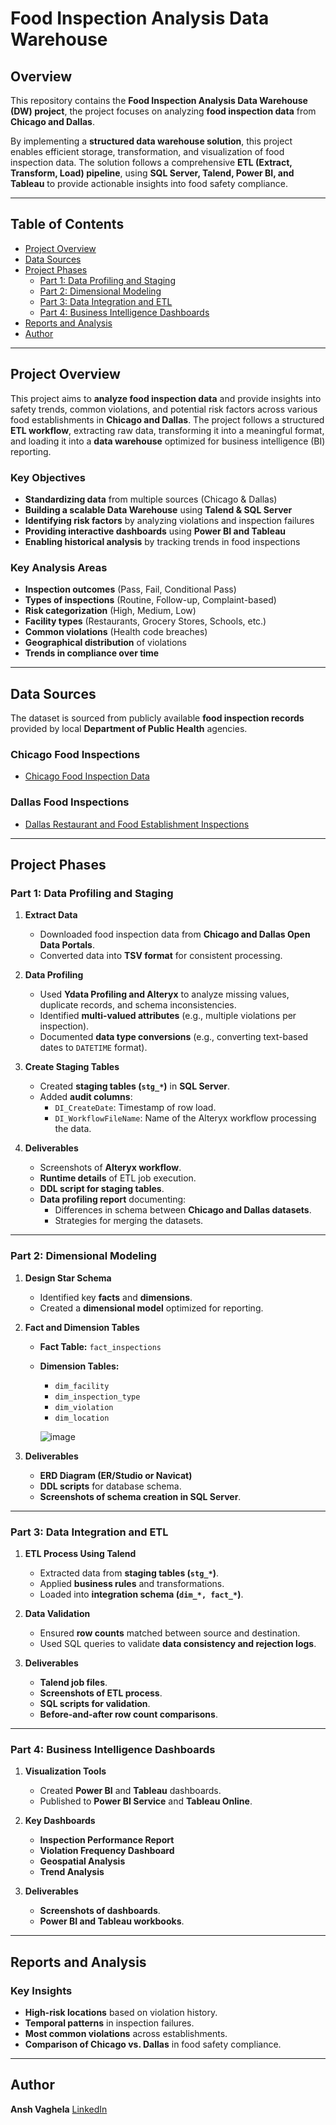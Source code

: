 # **Food Inspection Analysis Data Warehouse**

## **Overview**
This repository contains the **Food Inspection Analysis Data Warehouse (DW) project**, the project focuses on analyzing **food inspection data** from **Chicago and Dallas**.

By implementing a **structured data warehouse solution**, this project enables efficient storage, transformation, and visualization of food inspection data. The solution follows a comprehensive **ETL (Extract, Transform, Load) pipeline**, using **SQL Server, Talend, Power BI, and Tableau** to provide actionable insights into food safety compliance.

---

## **Table of Contents**
- [Project Overview](#project-overview)
- [Data Sources](#data-sources)
- [Project Phases](#project-phases)
  - [Part 1: Data Profiling and Staging](#part-1-data-profiling-and-staging)
  - [Part 2: Dimensional Modeling](#part-2-dimensional-modeling)
  - [Part 3: Data Integration and ETL](#part-3-data-integration-and-etl)
  - [Part 4: Business Intelligence Dashboards](#part-4-business-intelligence-dashboards)
- [Reports and Analysis](#reports-and-analysis)
- [Author](#author)

---

## **Project Overview**
This project aims to **analyze food inspection data** and provide insights into safety trends, common violations, and potential risk factors across various food establishments in **Chicago and Dallas**. The project follows a structured **ETL workflow**, extracting raw data, transforming it into a meaningful format, and loading it into a **data warehouse** optimized for business intelligence (BI) reporting.

### **Key Objectives**
- **Standardizing data** from multiple sources (Chicago & Dallas)
- **Building a scalable Data Warehouse** using **Talend & SQL Server**
- **Identifying risk factors** by analyzing violations and inspection failures
- **Providing interactive dashboards** using **Power BI and Tableau**
- **Enabling historical analysis** by tracking trends in food inspections

### **Key Analysis Areas**
- **Inspection outcomes** (Pass, Fail, Conditional Pass)
- **Types of inspections** (Routine, Follow-up, Complaint-based)
- **Risk categorization** (High, Medium, Low)
- **Facility types** (Restaurants, Grocery Stores, Schools, etc.)
- **Common violations** (Health code breaches)
- **Geographical distribution** of violations
- **Trends in compliance over time**

---

## **Data Sources**
The dataset is sourced from publicly available **food inspection records** provided by local **Department of Public Health** agencies.

### **Chicago Food Inspections**
- [Chicago Food Inspection Data](https://data.cityofchicago.org/Health-Human-Services/Food-Inspections/4ijn-s7e5/data_preview)  

### **Dallas Food Inspections**
- [Dallas Restaurant and Food Establishment Inspections](https://www.dallasopendata.com/Services/Restaurant-and-Food-Establishment-Inspections-Octo/dri5-wcct/data_preview)  

---

## **Project Phases**

### **Part 1: Data Profiling and Staging**
1. **Extract Data**
   - Downloaded food inspection data from **Chicago and Dallas Open Data Portals**.
   - Converted data into **TSV format** for consistent processing.

2. **Data Profiling**
   - Used **Ydata Profiling and Alteryx** to analyze missing values, duplicate records, and schema inconsistencies.
   - Identified **multi-valued attributes** (e.g., multiple violations per inspection).
   - Documented **data type conversions** (e.g., converting text-based dates to `DATETIME` format).

3. **Create Staging Tables**
   - Created **staging tables (`stg_*`)** in **SQL Server**.
   - Added **audit columns**:
     - `DI_CreateDate`: Timestamp of row load.
     - `DI_WorkflowFileName`: Name of the Alteryx workflow processing the data.

4. **Deliverables**
   - Screenshots of **Alteryx workflow**.
   - **Runtime details** of ETL job execution.
   - **DDL script for staging tables**.
   - **Data profiling report** documenting:
     - Differences in schema between **Chicago and Dallas datasets**.
     - Strategies for merging the datasets.

---

### **Part 2: Dimensional Modeling**
1. **Design Star Schema**
   - Identified key **facts** and **dimensions**.
   - Created a **dimensional model** optimized for reporting.

2. **Fact and Dimension Tables**
   - **Fact Table:** `fact_inspections`
   - **Dimension Tables:**
     - `dim_facility`
     - `dim_inspection_type`
     - `dim_violation`
     - `dim_location`

     ![image](https://github.com/user-attachments/assets/439a02a3-720e-4303-83f5-4194a75b4f1f)


3. **Deliverables**
   - **ERD Diagram (ER/Studio or Navicat)**
   - **DDL scripts** for database schema.
   - **Screenshots of schema creation in SQL Server**.

---

### **Part 3: Data Integration and ETL**
1. **ETL Process Using Talend**
   - Extracted data from **staging tables (`stg_*`)**.
   - Applied **business rules** and transformations.
   - Loaded into **integration schema (`dim_*, fact_*`)**.

2. **Data Validation**
   - Ensured **row counts** matched between source and destination.
   - Used SQL queries to validate **data consistency and rejection logs**.

3. **Deliverables**
   - **Talend job files**.
   - **Screenshots of ETL process**.
   - **SQL scripts for validation**.
   - **Before-and-after row count comparisons**.

---

### **Part 4: Business Intelligence Dashboards**
1. **Visualization Tools**
   - Created **Power BI** and **Tableau** dashboards.
   - Published to **Power BI Service** and **Tableau Online**.

2. **Key Dashboards**
   - **Inspection Performance Report**
   - **Violation Frequency Dashboard**
   - **Geospatial Analysis**
   - **Trend Analysis**

3. **Deliverables**
   - **Screenshots of dashboards**.
   - **Power BI and Tableau workbooks**.

---

## **Reports and Analysis**
### **Key Insights**
- **High-risk locations** based on violation history.
- **Temporal patterns** in inspection failures.
- **Most common violations** across establishments.
- **Comparison of Chicago vs. Dallas** in food safety compliance.

---

## **Author**
**Ansh Vaghela**
[LinkedIn](https://www.linkedin.com/in/anshv1/)  
